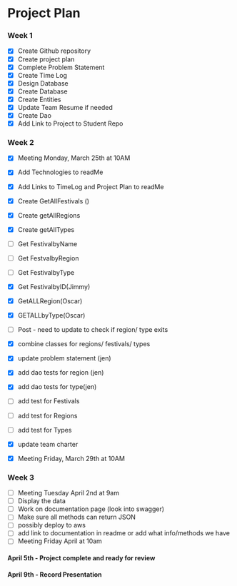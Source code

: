 # Project Plan

### Week 1

- [X] Create Github repository
- [X] Create project plan
- [X] Complete Problem Statement
- [X] Create Time Log
- [X] Design Database
- [X] Create Database
- [X] Create Entities
- [X] Update Team Resume if needed
- [X] Create Dao
- [X] Add Link to Project to Student Repo

### Week 2

- [X] Meeting Monday, March 25th at 10AM
- [X] Add Technologies to readMe 
- [X] Add Links to TimeLog and Project Plan to readMe 
- [X] Create GetAllFestivals ()
- [X] Create getAllRegions
- [X] Create getAllTypes 
- [ ] Get FestivalbyName
- [ ] Get FestvalbyRegion
- [ ] Get FestivalbyType
- [X] Get FestivalbyID(Jimmy)
- [X] GetALLRegion(Oscar)
- [X] GETALLbyType(Oscar)
- [ ] Post - need to update to check if region/ type exits
- [X] combine classes for regions/ festivals/ types
- [X] update problem statement (jen)
- [X] add dao tests for region (jen)
- [X] add dao tests for type(jen)
- [ ] add test for Festivals
- [ ] add test for Regions
- [ ] add test for Types
- [X] update team charter
- [X] Meeting Friday, March 29th at 10AM


### Week 3
- [ ] Meeting Tuesday April 2nd at 9am 
- [ ] Display the data
- [ ] Work on documentation page (look into swagger)
- [ ] Make sure all methods can return JSON 
- [ ] possibly deploy to aws
- [ ] add link to documentation in readme or add what info/methods we have 
- [ ] Meeting Friday April at 10am 

#### April 5th - Project complete and ready for review 
#### April 9th - Record Presentation